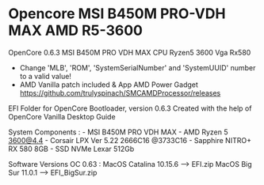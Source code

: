 # Opencore MSI B450M PRO-VDH MAX AMD R5-3600
OpenCore 0.6.3 MSI B450M PRO VDH MAX CPU Ryzen5 3600 Vga Rx580
- Change 'MLB', 'ROM', 'SystemSerialNumber' and 'SystemUUID' number to a valid value!
- AMD Vanilla patch included & App AMD Power Gadget https://github.com/trulyspinach/SMCAMDProcessor/releases

EFI Folder for OpenCore Bootloader, version 0.6.3
Created with the help of OpenCore Vanilla Desktop Guide

System Components :
	-	MSI B450M PRO VDH MAX
	-	AMD Ryzen 5 3600@4.4
	-	Corsair LPX Ver 5.22 2666C16 @3733C16
	-	Sapphire NITRO+ RX 580 8GB
	-	SSD NVMe Lexar 512Gb
	
	
Software Versions OC 0.63 :
MacOS Catalina 10.15.6 --> EFI.zip
MacOS Big Sur 11.0.1   --> EFI_BigSur.zip
	
